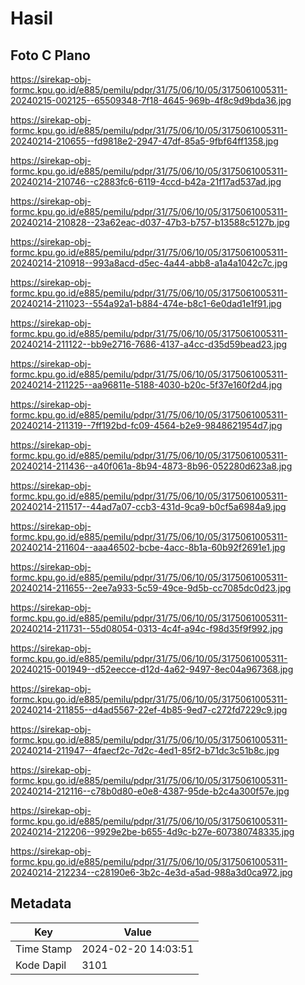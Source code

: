 # Hasil

## Foto C Plano

https://sirekap-obj-formc.kpu.go.id/e885/pemilu/pdpr/31/75/06/10/05/3175061005311-20240215-002125--65509348-7f18-4645-969b-4f8c9d9bda36.jpg

https://sirekap-obj-formc.kpu.go.id/e885/pemilu/pdpr/31/75/06/10/05/3175061005311-20240214-210655--fd9818e2-2947-47df-85a5-9fbf64ff1358.jpg

https://sirekap-obj-formc.kpu.go.id/e885/pemilu/pdpr/31/75/06/10/05/3175061005311-20240214-210746--c2883fc6-6119-4ccd-b42a-21f17ad537ad.jpg

https://sirekap-obj-formc.kpu.go.id/e885/pemilu/pdpr/31/75/06/10/05/3175061005311-20240214-210828--23a62eac-d037-47b3-b757-b13588c5127b.jpg

https://sirekap-obj-formc.kpu.go.id/e885/pemilu/pdpr/31/75/06/10/05/3175061005311-20240214-210918--993a8acd-d5ec-4a44-abb8-a1a4a1042c7c.jpg

https://sirekap-obj-formc.kpu.go.id/e885/pemilu/pdpr/31/75/06/10/05/3175061005311-20240214-211023--554a92a1-b884-474e-b8c1-6e0dad1e1f91.jpg

https://sirekap-obj-formc.kpu.go.id/e885/pemilu/pdpr/31/75/06/10/05/3175061005311-20240214-211122--bb9e2716-7686-4137-a4cc-d35d59bead23.jpg

https://sirekap-obj-formc.kpu.go.id/e885/pemilu/pdpr/31/75/06/10/05/3175061005311-20240214-211225--aa96811e-5188-4030-b20c-5f37e160f2d4.jpg

https://sirekap-obj-formc.kpu.go.id/e885/pemilu/pdpr/31/75/06/10/05/3175061005311-20240214-211319--7ff192bd-fc09-4564-b2e9-9848621954d7.jpg

https://sirekap-obj-formc.kpu.go.id/e885/pemilu/pdpr/31/75/06/10/05/3175061005311-20240214-211436--a40f061a-8b94-4873-8b96-052280d623a8.jpg

https://sirekap-obj-formc.kpu.go.id/e885/pemilu/pdpr/31/75/06/10/05/3175061005311-20240214-211517--44ad7a07-ccb3-431d-9ca9-b0cf5a6984a9.jpg

https://sirekap-obj-formc.kpu.go.id/e885/pemilu/pdpr/31/75/06/10/05/3175061005311-20240214-211604--aaa46502-bcbe-4acc-8b1a-60b92f2691e1.jpg

https://sirekap-obj-formc.kpu.go.id/e885/pemilu/pdpr/31/75/06/10/05/3175061005311-20240214-211655--2ee7a933-5c59-49ce-9d5b-cc7085dc0d23.jpg

https://sirekap-obj-formc.kpu.go.id/e885/pemilu/pdpr/31/75/06/10/05/3175061005311-20240214-211731--55d08054-0313-4c4f-a94c-f98d35f9f992.jpg

https://sirekap-obj-formc.kpu.go.id/e885/pemilu/pdpr/31/75/06/10/05/3175061005311-20240215-001949--d52eecce-d12d-4a62-9497-8ec04a967368.jpg

https://sirekap-obj-formc.kpu.go.id/e885/pemilu/pdpr/31/75/06/10/05/3175061005311-20240214-211855--d4ad5567-22ef-4b85-9ed7-c272fd7229c9.jpg

https://sirekap-obj-formc.kpu.go.id/e885/pemilu/pdpr/31/75/06/10/05/3175061005311-20240214-211947--4faecf2c-7d2c-4ed1-85f2-b71dc3c51b8c.jpg

https://sirekap-obj-formc.kpu.go.id/e885/pemilu/pdpr/31/75/06/10/05/3175061005311-20240214-212116--c78b0d80-e0e8-4387-95de-b2c4a300f57e.jpg

https://sirekap-obj-formc.kpu.go.id/e885/pemilu/pdpr/31/75/06/10/05/3175061005311-20240214-212206--9929e2be-b655-4d9c-b27e-607380748335.jpg

https://sirekap-obj-formc.kpu.go.id/e885/pemilu/pdpr/31/75/06/10/05/3175061005311-20240214-212234--c28190e6-3b2c-4e3d-a5ad-988a3d0ca972.jpg


## Metadata

| Key        | Value               |
| ---------- | ------------------- |
| Time Stamp | 2024-02-20 14:03:51 |
| Kode Dapil | 3101                |



